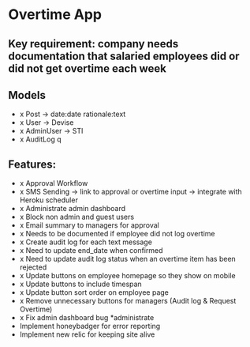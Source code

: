 # Overtime App

## Key requirement: company needs documentation that salaried employees did or did not get overtime each week

## Models
- x Post -> date:date rationale:text
- x User -> Devise
- x AdminUser -> STI
- x AuditLog
q
## Features:
- x Approval Workflow
- x SMS Sending -> link to approval or overtime input -> integrate     with Heroku scheduler
- x Administrate admin dashboard
- x Block non admin and guest users
- x Email summary to managers for approval
- x Needs to be documented if employee did not log overtime
- x Create audit log for each text message
- x Need to update end_date when confirmed
- x Need to update audit log status when an overtime item has been rejected
- x Update buttons on employee homepage so they show on mobile
- x Update buttons to include timespan
- x Update button sort order on employee page
- x Remove unnecessary buttons for managers (Audit log & Request Overtime)
- x Fix admin dashboard bug *administrate
- Implement honeybadger for error reporting
- Implement new relic for keeping site alive




